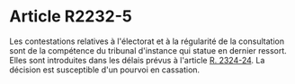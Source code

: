 # Article R2232-5

  
Les contestations relatives à l'électorat et à la régularité de la consultation sont de la compétence du tribunal d'instance qui statue en dernier ressort. Elles sont introduites dans les délais prévus à l'article [R. 2324-24][1]. La décision est susceptible d'un pourvoi en cassation.

 [1]: /affichCodeArticle.do?cidTexte=LEGITEXT000006072050&idArticle=LEGIARTI000018485789&dateTexte=&categorieLien=cid